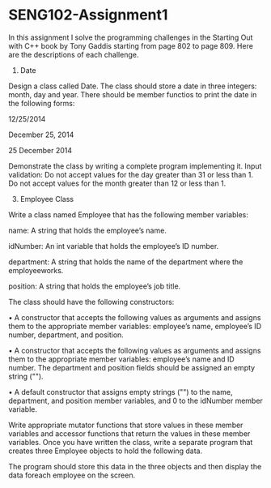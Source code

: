# SENG102-Assignment1

In this assignment I solve the programming challenges in the Starting Out with C++ book by Tony Gaddis starting from page 802 to page 809.
Here are the descriptions of each challenge.

1. Date

Design a class called Date. The class should store a date in three integers: month, day and year. There should be member functios to print the date in the following forms:

12/25/2014 

December 25, 2014 

25 December 2014 

Demonstrate the class by writing a complete program implementing it.
Input validation: Do not accept values for the day greater than 31 or less than 1. Do not accept values for the month greater than 12 or less than 1.

3. Employee Class

Write a class named Employee that has the following member variables:

name: A string that holds the employee’s name.

idNumber: An int variable that holds the employee’s ID number.

department: A string that holds the name of the department where the employeeworks.

position: A string that holds the employee’s job title.

The class should have the following constructors:

• A constructor that accepts the following values as arguments and assigns them to the appropriate member variables: employee’s name, employee’s ID number, department, and position.

• A constructor that accepts the following values as arguments and assigns them to the appropriate member variables: employee’s name and ID number. The department and position fields should be assigned an empty string ("").

• A default constructor that assigns empty strings ("") to the name, department, and position member variables, and 0 to the idNumber member variable.

Write appropriate mutator functions that store values in these member variables and accessor functions that return the values in these member variables. Once you have written the class, write a separate program that creates three Employee objects to hold the following data.

The program should store this data in the three objects and then display the data foreach employee on the screen.
